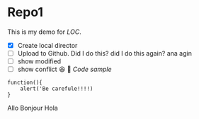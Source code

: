 # Repo1
This is my demo for *LOC*.
- [x] Create local director
- [ ] Upload to Github.  Did I do this? did I do this again? ana agin
- [ ] show modified
- [ ] show conflict
:laughing:
:guitar:
*Code sample*
```
function(){
    alert('Be carefule!!!!)
}
```
Allo
Bonjour
Hola


